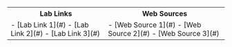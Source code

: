 <table>
  <tr>
    <th>Lab Links</th>
    <th>Web Sources</th>
  </tr>
  <tr>
    <td>
      - [Lab Link 1](#)
      - [Lab Link 2](#)
      - [Lab Link 3](#)
    </td>
    <td>
      - [Web Source 1](#)
      - [Web Source 2](#)
      - [Web Source 3](#)
    </td>
  </tr>
</table>
